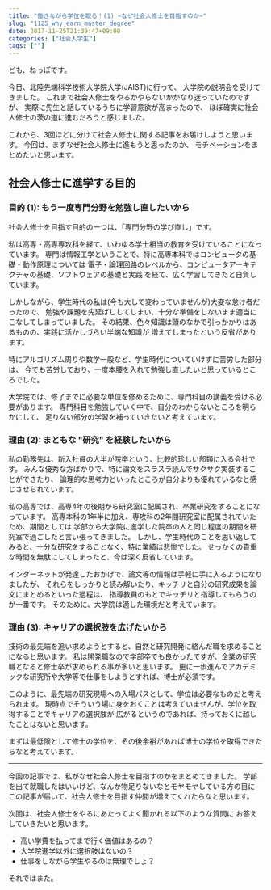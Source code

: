 ```yaml
---
title: "働きながら学位を取る！(1) ~なぜ社会人修士を目指すのか~"
slug: "1125_why_earn_master_degree"
date: 2017-11-25T21:39:47+09:00
categories: ["社会人学生"]
tags: [""]
---
```


ども、ねっぽです。

今日、北陸先端科学技術大学院大学(JAIST)に行って、
大学院の説明会を受けてきました。
これまで社会人修士をやるかやらないかかなり迷っていたのですが、
実際に先生と話しているうちに学習意欲が高まったので、
ほぼ確実に社会人修士の茨の道に進むだろうと感じました。

これから、3回ほどに分けて社会人修士に関する記事をお届けしようと思います。
今回は、まずなぜ社会人修士に進もうと思ったのか、
モチベーションをまとめたいと思います。

## 社会人修士に進学する目的
### 目的 (1): もう一度専門分野を勉強し直したいから
社会人修士を目指す目的の一つは、「専門分野の学び直し」です。

私は高専・高専専攻科を経て、いわゆる学士相当の教育を受けていることになっています。
専門は情報工学ということで、特に高専本科ではコンピュータの基礎・動作原理については
電子・論理回路のレベルから、コンピュータアーキテクチャの基礎、ソフトウェアの基礎と実践
を経て、広く学習してきたと自負しています。

しかしながら、学生時代の私は(今も大して変わっていませんが)大変な怠け者だったので、
勉強や課題を先延ばししてしまい、十分な準備をしないまま適当にこなしてしまっていました。
その結果、色々知識は頭のなかで引っかかりはあるものの、実践に活かしづらい半端な知識が
増えてしまったという反省があります。

特にアルゴリズム周りや数学一般など、学生時代についていけずに苦労した部分は、
今でも苦労しており、一度本腰を入れて勉強し直したいと思っているところでした。

大学院では、修了までに必要な単位を修めるために、専門科目の講義を受ける必要があります。
専門科目を勉強していく中で、自分のわからないところを明らかにして、
足りない部分の学習を補っていきたいと考えています。

### 理由 (2): まともな "研究" を経験したいから
私の勤務先は、新入社員の大半が院卒という、比較的珍しい部類に入る会社です。
みんな優秀な方ばかりで、特に論文をスラスラ読んでサクサク実装することができたり、
論理的な思考力といったところが自分よりも優れているなと感じさせられています。

私の高専では、高専4年の後期から研究室に配属され、卒業研究をすることになっています。
高専本科の1年半に加え、専攻科の2年間研究室に配属されていたため、期間としては
学部から大学院に進学した院卒の人と同じ程度の期間を研究室で過ごしたと言い張ってきました。
しかし、学生時代のことを思い返してみると、十分な研究をすることなく、特に業績は悲惨でした。
せっかくの貴重な時間を無駄にしてしまったと、今は深く反省しています。

インターネットが発達したおかげで、論文等の情報は手軽に手に入るようになりましたが、
それらをしっかりと読み解いたり、キッチリと自分の研究成果を論文にまとめるといった過程は、
指導教員のもとでキッチリと指導してもらうのが一番です。
そのために、大学院は適した環境だと考えています。

### 理由 (3): キャリアの選択肢を広げたいから
技術の最先端を追い求めようとすると、自然と研究開発に絡んだ職を求めることになると思います。
私は開発職なので学部卒でも良かったですが、企業の研究職となると修士卒が求められる事が多いと思います。
更に一歩進んでアカデミックな研究所や大学等で仕事をしようとすれば、博士が必須です。

このように、最先端の研究現場への入場パスとして、学位は必要なものだと考えられます。
現時点でそういう場に身をおくことは考えていませんが、学位を取得することでキャリアの選択肢が
広がるというのであれば、持っておくに越したことはないと思います。

まずは最低限として修士の学位を、その後余裕があれば博士の学位を取得できたらなと考えています。

----
今回の記事では、私がなぜ社会人修士を目指すのかをまとめてきました。
学部を出て就職したはいいけど、なんか物足りないなとモヤモヤしている方の目に
この記事が届いて、社会人修士を目指す仲間が増えてくれたらなと思います。

次回は、社会人修士をやるにあたってよく聞かれる以下のような質問に
お答えしていきたいと思います。

* 高い学費を払ってまで行く価値はあるの？
* 大学院進学以外に選択肢はないの？
* 仕事をしながら学生やるのは無理でしょ？

それではまた。

